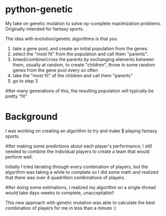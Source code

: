 # python-genetic

My take on genetic mutation to solve np-complete maximization problems. Originally intended for fantasy sports.

The idea with evolution/genetic algorithms is that you

 1. take a gene pool, and create an initial population from the genes.
 1. select the "most fit" from the population and call them "parents".
 1. breed/combine/cross the parents by exchanging elements between them, usually at random, to create "children", throw in some random genes from the gene pool every so often
 1. take the "most fit" of the children and call them "parents"
 1. go to step 3
 
After many generations of this, the resulting population will typically be pretty "fit"


# Background

I was working on creating an algorithm to try and make $ playing fantasy sports.

After making some predictions about each player's performance, I still needed to combine the individual players to create a team that would perform well.

Initially I tried iterating through every combination of players, but the algorithm was taking a while to complete so I did some math
and realized that there was over 4 quadrillion combinations of players.

After doing some estimations, I realized my algorithm on a single-thread would take days-weeks to complete, unacceptable!!

This new approach with genetic mutation was able to calculate the best combination of players for me in less than a minute :)
